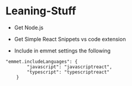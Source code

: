 # Leaning-Stuff

- Get Node.js

- Get Simple React Snippets vs code extension

- Include in emmet settings the following

```
"emmet.includeLanguages": {
        "javascript": "javascriptreact",
        "typescript": "typescriptreact"
    }
```